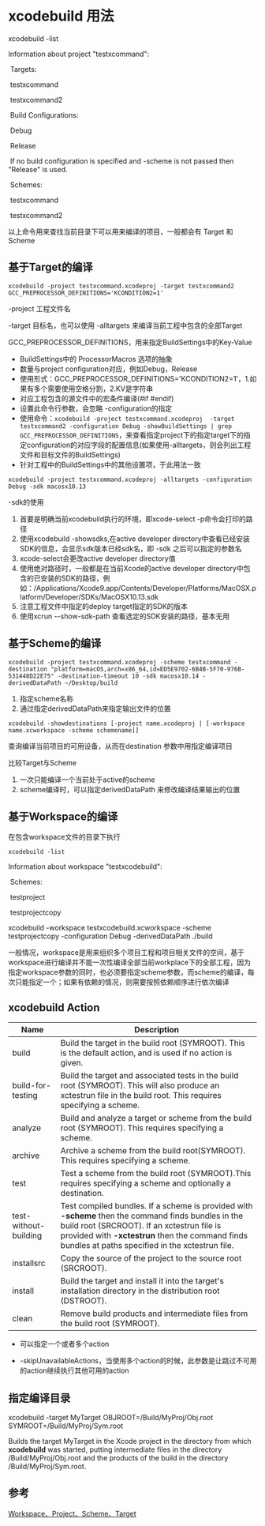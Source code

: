 # xcodebuild 用法

xcodebuild -list 

Information about project "testxcommand":

​    Targets:

​        testxcommand

​        testxcommand2



​    Build Configurations:

​        Debug

​        Release



​    If no build configuration is specified and -scheme is not passed then "Release" is used.



​    Schemes:

​        testxcommand

​        testxcommand2

以上命令用来查找当前目录下可以用来编译的项目，一般都会有 Target 和 Scheme



## 基于Target的编译

`xcodebuild -project testxcommand.xcodeproj -target testxcommand2 GCC_PREPROCESSOR_DEFINITIONS='KCONDITION2=1'`

-project 工程文件名

-target  目标名，也可以使用 -alltargets 来编译当前工程中包含的全部Target

GCC_PREPROCESSOR_DEFINITIONS，用来指定BuildSettings中的Key-Value

- BuildSettings中的 ProcessorMacros 选项的抽象
- 数量与project configuration对应，例如Debug，Release
- 使用形式：GCC_PREPROCESSOR_DEFINITIONS='KCONDITION2=1’，1.如果有多个需要使用空格分割，2.KV是字符串
- 对应工程包含的源文件中的宏条件编译(#if #endif) 
- 设置此命令行参数，会忽略 -configuration的指定
- 使用命令：`xcodebuild -project testxcommand.xcodeproj  -target testxcommand2 -configuration Debug -showBuildSettings | grep GCC_PREPROCESSOR_DEFINITIONS`，来查看指定project下的指定target下的指定configuration的对应字段的配置信息(如果使用-alltargets，则会列出工程文件和目标文件的BuildSettings)
- 针对工程中的BuildSettings中的其他设置项，于此用法一致



`xcodebuild -project testxcommand.xcodeproj -alltargets -configuration Debug -sdk macosx10.13`

-sdk的使用

1. 首要是明确当前xcodebuild执行的环境，即xcode-select -p命令会打印的路径
2. 使用xcodebuild -showsdks,在active developer directory中查看已经安装SDK的信息，会显示sdk版本已经sdk名，即 -sdk 之后可以指定的参数名
3. xcode-select会更改active developer directory值
4. 使用绝对路径时，一般都是在当前Xcode的active developer directory中包含的已安装的SDK的路径，例如：/Applications/Xcode9.app/Contents/Developer/Platforms/MacOSX.platform/Developer/SDKs/MacOSX10.13.sdk
5. 注意工程文件中指定的deploy target指定的SDK的版本
6. 使用xcrun --show-sdk-path 查看选定的SDK安装的路径，基本无用



## 基于Scheme的编译

`xcodebuild -project testxcommand.xcodeproj -scheme testxcommand -destination "platform=macOS,arch=x86_64,id=ED5E9702-6B4B-5F70-976B-531448D22E75" -destination-timeout 10 -sdk macosx10.14 -derivedDataPath ~/Desktop/build `

1. 指定scheme名称 
2. 通过指定derivedDataPath来指定输出文件的位置



`xcodebuild -showdestinations [-project name.xcodeproj | [-workspace name.xcworkspace -scheme schemename]]`

查询编译当前项目的可用设备，从而在destination 参数中用指定编译项目



比较Target与Scheme

1. 一次只能编译一个当前处于active的scheme
2. scheme编译时，可以指定derivedDataPath 来修改编译结果输出的位置



## 基于Workspace的编译

在包含workspace文件的目录下执行

`xcodebuild -list`

Information about workspace "testxcodebuild":

​    Schemes:

​        testproject

​        testprojectcopy



xcodebuild -workspace testxcodebuild.xcworkspace -scheme testprojectcopy -configuration Debug -derivedDataPath ./build



一般情况，workspace是用来组织多个项目工程和项目相关文件的空间，基于workspace进行编译并不能一次性编译全部当前workplace下的全部工程，因为指定workspace参数的同时，也必须要指定scheme参数，而scheme的编译，每次只能指定一个；如果有依赖的情况，则需要按照依赖顺序进行依次编译



## xcodebuild Action

| Name                  | Description                                                  |
| --------------------- | ------------------------------------------------------------ |
| build                 | Build the target in the build root (SYMROOT).  This is the default action, and                                  is used if no action is given. |
| build-for-testing     | Build the target and associated tests in the build root (SYMROOT).  This will also produce an xctestrun file in the build root. This requires specifying a scheme. |
| analyze               | Build and analyze a target or scheme from the build root (SYMROOT).  This requires                                  specifying a scheme. |
| archive               | Archive a scheme from the build root(SYMROOT).  This requires specifying a scheme. |
| test                  | Test a scheme from the build root (SYMROOT).This requires specifying a scheme and optionally a destination. |
| test-without-building | Test compiled bundles. If a scheme is provided with **-scheme** then the command  finds bundles in the build root (SRCROOT).  If an xctestrun file is provided with **-xctestrun** then the command finds bundles at paths specified in the xctestrun file. |
| installsrc            | Copy the source of the project to the source root (SRCROOT). |
| install               | Build the target and install it into the target's installation directory in the distribution root (DSTROOT). |
| clean                 | Remove build products and intermediate files from the build root (SYMROOT). |

- 可以指定一个或者多个action

- -skipUnavailableActions，当使用多个action的时候，此参数是让跳过不可用的action继续执行其他可用的action



## 指定编译目录

 xcodebuild -target MyTarget OBJROOT=/Build/MyProj/Obj.root SYMROOT=/Build/MyProj/Sym.root

Builds the target MyTarget in the Xcode project in the directory from which **xcodebuild** was started, putting intermediate files in the directory /Build/MyProj/Obj.root and the products of the build in the directory /Build/MyProj/Sym.root.

## 参考

[Workspace、Project、Scheme、Target](https://www.cnblogs.com/lxlx1798/p/9369537.html)